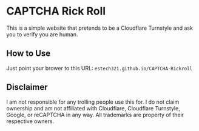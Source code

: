 # CAPTCHA Rick Roll
This is a simple website that pretends to be a Cloudflare Turnstyle and ask you to verify you are human.

## How to Use
Just point your brower to this URL:
`estech321.github.io/CAPTCHA-Rickroll`

## Disclaimer
I am not responsible for any trolling people use this for. I do not claim ownership and am not affiliated with Cloudflare, Cloudflare Turnstyle, Google, or reCAPTCHA in any way. All trademarks are property of their respective owners.